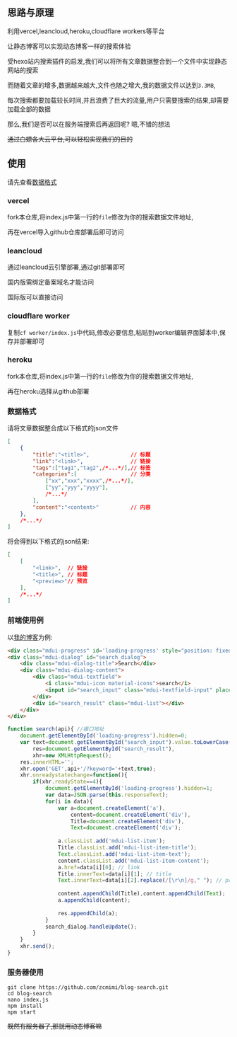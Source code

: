 ## 思路与原理

利用vercel,leancloud,heroku,cloudflare workers等平台

让静态博客可以实现动态博客一样的搜索体验

受hexo站内搜索插件的启发,我们可以将所有文章数据整合到一个文件中实现静态网站的搜索

而随着文章的增多,数据越来越大,文件也随之增大,我的数据文件以达到`3.3MB`,

每次搜索都要加载较长时间,并且浪费了巨大的流量,用户只需要搜索的结果,却需要加载全部的数据

那么,我们是否可以在服务端搜索后再返回呢? 嗯,不错的想法

~~通过白嫖各大云平台,可以轻松实现我们的目的~~

## 使用

请先查看[数据格式](#数据格式)

### vercel

fork本仓库,将index.js中第一行的`file`修改为你的搜索数据文件地址,

再在vercel导入github仓库部署后即可访问

### leancloud

通过leancloud云引擎部署,通过git部署即可

国内版需绑定备案域名才能访问

国际版可以直接访问

### cloudflare worker

复制`cf worker/index.js`中代码,修改必要信息,粘贴到worker编辑界面脚本中,保存并部署即可

### heroku

fork本仓库,将index.js中第一行的`file`修改为你的搜索数据文件地址,

再在heroku选择从github部署

### 数据格式

请将文章数据整合成以下格式的json文件

```json
[
    {
        "title":"<title>",             // 标题
        "link":"<link>",               // 链接
        "tags":["tag1","tag2",/*...*/],// 标签
        "categories":[                 // 分类
            ["xx","xxx","xxxx",/*...*/],
            ["yy","yyy","yyyy"],
            /*...*/
        ],
        "content":"<content>"          // 内容
    },
    /*...*/
]
```

将会得到以下格式的json结果:

```json
[
    [
        "<link>",  // 链接
        "<title>", // 标题
        "<preview>"// 预览
    ],
    /*...*/
]
```

### 前端使用例

以[我的博客](https://blog.zcmimi.top)为例:

```html
<div class="mdui-progress" id='loading-progress' style="position: fixed;top:0;z-index: 999999;"><div class="mdui-progress-indeterminate"></div></div>
<div class="mdui-dialog" id="search_dialog">
    <div class="mdui-dialog-title">Search</div>
    <div class="mdui-dialog-content">
        <div class="mdui-textfield">
            <i class="mdui-icon material-icons">search</i>
            <input id="search_input" class="mdui-textfield-input" placeholder="搜索">
        </div>
        <div id="search_result" class="mdui-list"></div>
    </div>
</div>
```

```javascript
function search(api){ //接口地址
    document.getElementById('loading-progress').hidden=0;
    var text=document.getElementById("search_input").value.toLowerCase(),
        res=document.getElementById("search_result"),
        xhr=new XMLHttpRequest();
    res.innerHTML='';
    xhr.open('GET',api+'/?keyword='+text,true);
    xhr.onreadystatechange=function(){
        if(xhr.readyState==4){
            document.getElementById('loading-progress').hidden=1;
            var data=JSON.parse(this.responseText);
            for(i in data){
                var a=document.createElement('a'),
                    content=document.createElement('div'),
                    Title=document.createElement('div'),
                    Text=document.createElement('div');
                
                a.classList.add('mdui-list-item');
                Title.classList.add('mdui-list-item-title');
                Text.classList.add('mdui-list-item-text');
                content.classList.add('mdui-list-item-content');
                a.href=data[i][0]; // link
                Title.innerText=data[i][1]; // title
                Text.innerText=data[i][2].replace(/[\r\n]/g," "); // preview
                
                content.appendChild(Title),content.appendChild(Text);
                a.appendChild(content);
                
                res.appendChild(a);
            }
            search_dialog.handleUpdate();
        }
    }
    xhr.send();
}
```

### 服务器使用

```shell
git clone https://github.com/zcmimi/blog-search.git
cd blog-search
nano index.js
npm install
npm start
```

~~既然有服务器了,那就用动态博客嘛~~